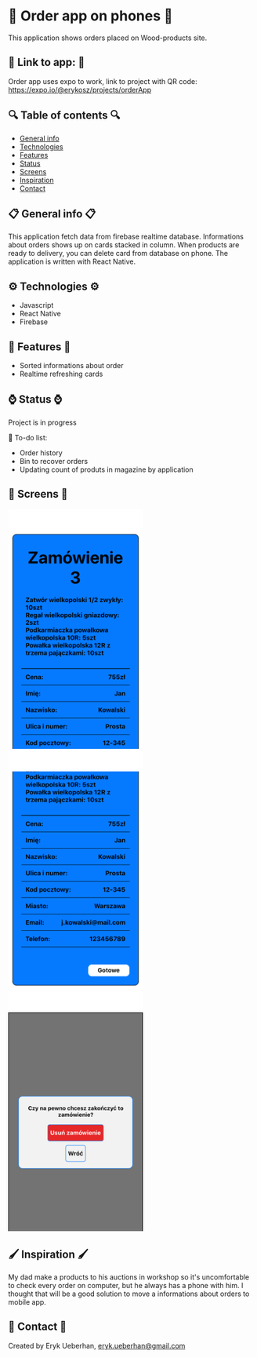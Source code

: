 # 📱 Order app on phones 📱 
This application shows orders placed on Wood-products site.

## 💢 Link to app: 💢
Order app uses expo to work, link to project with QR code: https://expo.io/@erykosz/projects/orderApp

## 🔍 Table of contents 🔍
* [General info](#general-info)
* [Technologies](#technologies)
* [Features](#features)
* [Status](#status)
* [Screens](#screens)
* [Inspiration](#inspiration)
* [Contact](#contact)


## 📋 General info 📋
This application fetch data from firebase realtime database. Informations about orders shows up on cards stacked in column.
When products are ready to delivery, you can delete card from database on phone.
The application is written with React Native.

## ⚙️ Technologies ⚙️
* Javascript
* React Native
* Firebase

## 🚀 Features 🚀
* Sorted informations about order
* Realtime refreshing cards

## ⌚️ Status ⌚️
Project is in progress

🔧 To-do list:
* Order history
* Bin to recover orders
* Updating count of produts in magazine by application

## 📸 Screens 📸
<img src='Screenshots/2.png' width='275'><img src='Screenshots/3.png' width='275'><img src='Screenshots/1.png' width='275'>

## 🖌 Inspiration 🖌
My dad make a products to his auctions in workshop so it's uncomfortable to check every order on computer, but he always has a phone with him.
I thought that will be a good solution to move a informations about orders to mobile app.

## 📧 Contact 📧
Created by Eryk Ueberhan,
eryk.ueberhan@gmail.com
